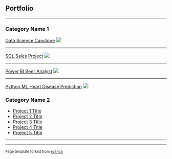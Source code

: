 ## Portfolio

---

### Category Name 1 

[Data Science Capstone](/sample_page)
<img src="images/dummy_thumbnail.jpg?raw=true"/>

---
[SQL Sales Project](/pdf/sample_presentation.pdf)
<img src="images/dummy_thumbnail.jpg?raw=true"/>

---
[Power BI Beer Analyst](http://example.com/)
<img src="images/dummy_thumbnail.jpg?raw=true"/>

---
[Python ML Heart Disease Prediction](http://example.com/)
<img src="images/dummy_thumbnail.jpg?raw=true"/>

### Category Name 2

- [Project 1 Title](http://example.com/)
- [Project 2 Title](http://example.com/)
- [Project 3 Title](http://example.com/)
- [Project 4 Title](http://example.com/)
- [Project 5 Title](http://example.com/)

---




---
<p style="font-size:11px">Page template forked from <a href="https://github.com/evanca/quick-portfolio">evanca</a></p>
<!-- Remove above link if you don't want to attibute -->
